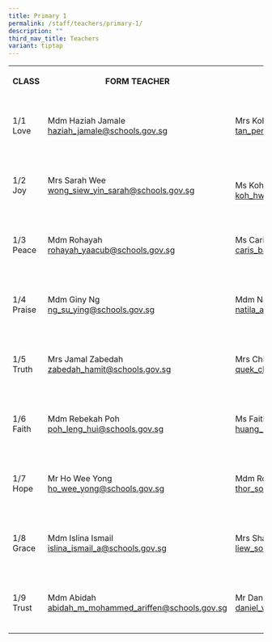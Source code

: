 ```yaml
---
title: Primary 1
permalink: /staff/teachers/primary-1/
description: ""
third_nav_title: Teachers
variant: tiptap
---
```

<table><tbody><tr><th rowspan="1" colspan="1"><p>CLASS</p></th><th rowspan="1" colspan="1"><p>FORM TEACHER</p></th><th rowspan="1" colspan="1"><p>CO-FORM TEACHER<br></p></th></tr><tr><td rowspan="1" colspan="1"><p><br>1/1<br>Love<br><br></p></td><td rowspan="1" colspan="1"><p>Mdm Haziah Jamale<br><a href="mailto:haziah_jamale@schools.gov.sg" rel="noopener noreferrer nofollow" target="_blank">haziah_jamale@schools.gov.sg</a><br></p></td><td rowspan="1" colspan="1"><p>Mrs Koh-Tan Peng Peng<br><a href="mailto:tan_peng_peng@schools.gov.sg" rel="noopener noreferrer nofollow" target="_blank">tan_peng_peng@schools.gov.sg</a><br></p></td></tr><tr><td rowspan="1" colspan="1"><p><br>1/2<br>Joy<br><br></p></td><td rowspan="1" colspan="1"><p>Mrs Sarah Wee<br><a href="mailto:wong_siew_yin_sarah@schools.gov.sg" rel="noopener noreferrer nofollow" target="_blank">wong_siew_yin_sarah@schools.gov.sg</a><br></p></td><td rowspan="1" colspan="1"><p><br>Ms Koh Hwee Kay<br><a href="mailto:koh_hwee_kay@schools.gov.sg" rel="noopener noreferrer nofollow" target="_blank">koh_hwee_kay@schools.gov.sg</a><br></p></td></tr><tr><td rowspan="1" colspan="1"><p><br>1/3<br>Peace<br><br></p></td><td rowspan="1" colspan="1"><p>Mdm Rohayah <br><a href="mailto:rohayah_yaacub@schools.gov.sg" rel="noopener noreferrer nofollow" target="_blank">rohayah_yaacub@schools.gov.sg</a><br></p></td><td rowspan="1" colspan="1"><p>Ms Caris Bay<br><a href="mailto:caris_bay_tze_wei@schools.gov.sg" rel="noopener noreferrer nofollow" target="_blank">caris_bay_tze_wei@schools.gov.sg</a><br></p></td></tr><tr><td rowspan="1" colspan="1"><p><br>1/4<br>Praise<br><br></p></td><td rowspan="1" colspan="1"><p>Mdm Giny Ng<br><a href="mailto:ng_su_ying@schools.gov.sg" rel="noopener noreferrer nofollow" target="_blank">ng_su_ying@schools.gov.sg</a><br></p></td><td rowspan="1" colspan="1"><p>Mdm Natila Abu Bakar<br><a href="mailto:natila_abu_bakar@schools.gov.sg" rel="noopener noreferrer nofollow" target="_blank">natila_abu_bakar@schools.gov.sg</a><br></p></td></tr><tr><td rowspan="1" colspan="1"><p><br>1/5<br>Truth<br><br></p></td><td rowspan="1" colspan="1"><p>Mrs Jamal Zabedah<br><a href="mailto:zabedah_hamit@schools.gov.sg" rel="noopener noreferrer nofollow" target="_blank">zabedah_hamit@schools.gov.sg</a><br></p></td><td rowspan="1" colspan="1"><p>Mrs Chin Chin Ling<br><a href="mailto:quek_chin_ling@schools.gov.sg" rel="noopener noreferrer nofollow" target="_blank">quek_chin_ling@schools.gov.sg</a><br></p></td></tr><tr><td rowspan="1" colspan="1"><p><br>1/6<br>Faith<br><br></p></td><td rowspan="1" colspan="1"><p>Mdm Rebekah Poh<br><a href="mailto:poh_leng_hui@schools.gov.sg" rel="noopener noreferrer nofollow" target="_blank">poh_leng_hui@schools.gov.sg</a><br></p></td><td rowspan="1" colspan="1"><p>Ms Faith Huang<br><a href="mailto:huang_huiru_faith@schools.gov.sg" rel="noopener noreferrer nofollow" target="_blank">huang_huiru_faith@schools.gov.sg</a><br></p></td></tr><tr><td rowspan="1" colspan="1"><p><br>1/7<br>Hope<br><br></p></td><td rowspan="1" colspan="1"><p>Mr Ho Wee Yong<br><a href="mailto:ho_wee_yong@schools.gov.sg" rel="noopener noreferrer nofollow" target="_blank">ho_wee_yong@schools.gov.sg</a><br></p></td><td rowspan="1" colspan="1"><p>Mdm Roslind Thor<br><a href="mailto:thor_soh_chin@schools.gov.sg" rel="noopener noreferrer nofollow" target="_blank">thor_soh_chin@schools.gov.sg</a><br></p></td></tr><tr><td rowspan="1" colspan="1"><p><br>1/8<br>Grace<br><br></p></td><td rowspan="1" colspan="1"><p>Mdm Islina Ismail<br><a href="mailto:islina_ismail_a@schools.gov.sg" rel="noopener noreferrer nofollow" target="_blank">islina_ismail_a@schools.gov.sg</a><br></p></td><td rowspan="1" colspan="1"><p>Mrs Shauna Lee<br><a href="mailto:liew_soh_yee_shauna@schools.gov.sg" rel="noopener noreferrer nofollow" target="_blank">liew_soh_yee_shauna@schools.gov.sg</a><br></p></td></tr><tr><td rowspan="1" colspan="1"><p><br>1/9<br>Trust<br><br></p></td><td rowspan="1" colspan="1"><p>Mdm Abidah<br><a href="mailto:abidah_m_mohammed_ariffen@schools.gov.sg" rel="noopener noreferrer nofollow" target="_blank">abidah_m_mohammed_ariffen@schools.gov.sg</a> <br></p></td><td rowspan="1" colspan="1"><p>Mr Daniel Vaithilingam<br><a href="mailto:daniel_vaithilingam@schools.gov.sg" rel="noopener noreferrer nofollow" target="_blank">daniel_vaithilingam@schools.gov.sg</a><br></p></td></tr></tbody></table><p></p>